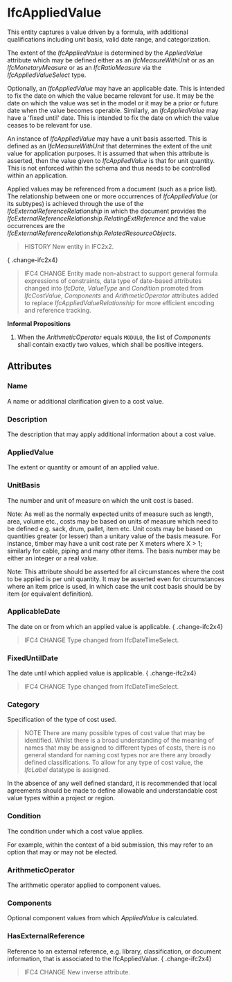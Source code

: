 # IfcAppliedValue

This entity captures a value driven by a formula, with additional qualifications including unit basis, valid date range, and categorization.
<!-- end of short definition -->


The extent of the _IfcAppliedValue_ is determined by the _AppliedValue_ attribute which may be defined either as an _IfcMeasureWithUnit_ or as an _IfcMonetaryMeasure_ or as an _IfcRatioMeasure_ via the _IfcAppliedValueSelect_ type.

Optionally, an _IfcAppliedValue_ may have an applicable date. This is intended to fix the date on which the value became relevant for use. It may be the date on which the value was set in the model or it may be a prior or future date when the value becomes operable. Similarly, an _IfcAppliedValue_ may have a 'fixed until' date. This is intended to fix the date on which the value ceases to be relevant for use.

An instance of _IfcAppliedValue_ may have a unit basis asserted. This is defined as an _IfcMeasureWithUnit_ that determines the extent of the unit value for application purposes. It is assumed that when this attribute is asserted, then the value given to _IfcAppliedValue_ is that for unit quantity. This is not enforced within the schema and thus needs to be controlled within an application.

Applied values may be referenced from a document (such as a price list). The relationship between one or more occurrences of _IfcAppliedValue_ (or its subtypes) is achieved through the use of the _IfcExternalReferenceRelationship_ in which the document provides the _IfcExternalReferenceRelationship.RelatingExtReference_ and the value occurrences are the _IfcExternalReferenceRelationship.RelatedResourceObjects_.

> HISTORY New entity in IFC2x2.

{ .change-ifc2x4}
> IFC4 CHANGE Entity made non-abstract to support general formula expressions of constraints, data type of date-based attributes changed into _IfcDate_, _ValueType_ and _Condition_ promoted from _IfcCostValue_, _Components_ and _ArithmeticOperator_ attributes added to replace _IfcAppliedValueRelationship_ for more efficient encoding and reference tracking.

**Informal Propositions**

1. When the *ArithmeticOperator* equals `MODULO`, the list of *Components* shall contain exactly two values, which shall be positive integers.

## Attributes

### Name
A name or additional clarification given to a cost value.

### Description
The description that may apply additional information about a cost value.

### AppliedValue
The extent or quantity or amount of an applied value.

### UnitBasis
The number and unit of measure on which the unit cost is based.

Note: As well as the normally expected units of measure such as length, area, volume etc., costs may be based on units of measure which need to be defined e.g. sack, drum, pallet, item etc. Unit costs may be based on quantities greater (or lesser) than a unitary value of the basis measure. For instance, timber may have a unit cost rate per X meters where X > 1; similarly for cable, piping and many other items. The basis number may be either an integer or a real value.

Note: This attribute should be asserted for all circumstances where the cost to be applied is per unit quantity. It may be asserted even for circumstances where an item price is used, in which case the unit cost basis should be by item (or equivalent definition).

### ApplicableDate
The date on or from which an applied value is applicable.
{ .change-ifc2x4}
> IFC4 CHANGE Type changed from IfcDateTimeSelect.

### FixedUntilDate
The date until which applied value is applicable.
{ .change-ifc2x4}
> IFC4 CHANGE Type changed from IfcDateTimeSelect.

### Category
Specification of the type of cost used.

> NOTE There are many possible types of cost value that may be identified. Whilst there is a broad understanding of the meaning of names that may be assigned to different types of costs, there is no general standard for naming cost types nor are there any broadly defined classifications. To allow for any type of cost value, the _IfcLabel_ datatype is assigned.



In the absence of any well defined standard, it is recommended that local agreements should be made to define allowable and understandable cost value types within a project or region.

### Condition
The condition under which a cost value applies.

For example, within the context of a bid submission, this may refer to an option that may or may not be elected.

### ArithmeticOperator
The arithmetic operator applied to component values.

### Components
Optional component values from which _AppliedValue_ is calculated.

### HasExternalReference
Reference to an external reference, e.g. library, classification, or document information, that is associated to the IfcAppliedValue.
{ .change-ifc2x4}
> IFC4 CHANGE New inverse attribute.

